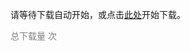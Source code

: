 <script>
    window.onload = function () {
        var link = document.createElement('a');
        link.href = "../ohlab.pdf";
        link.download = "../ohlab.pdf";
        link.click();
    }
</script>

请等待下载自动开始，或点击<a href="../ohlab.pdf">此处</a>开始下载。

<script async src="//busuanzi.ibruce.info/busuanzi/2.3/busuanzi.pure.mini.js"></script>

<span style="color: grey" id="busuanzi_container_page_pv">总下载量 <span id="busuanzi_value_page_pv"></span> 次</span>